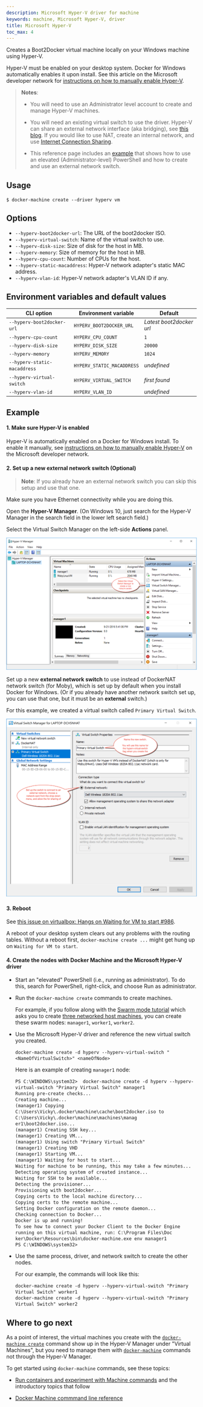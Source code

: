 ```yaml
---
description: Microsoft Hyper-V driver for machine
keywords: machine, Microsoft Hyper-V, driver
title: Microsoft Hyper-V
toc_max: 4
---
```


Creates a Boot2Docker virtual machine locally on your Windows machine
using Hyper-V.

Hyper-V must be enabled on your desktop system. Docker for Windows automatically
enables it upon install. See this article on the Microsoft developer network for
[instructions on how to manually enable
Hyper-V](https://msdn.microsoft.com/en-us/virtualization/hyperv_on_windows/quick_start/walkthrough_install).

> **Notes**:
>
> * You will need to use an Administrator level account to create and manage Hyper-V machines.
>
>* You will need an existing virtual switch to use the
> driver. Hyper-V can share an external network interface (aka
> bridging), see [this blog](http://blogs.technet.com/b/canitpro/archive/2014/03/11/step-by-step-enabling-hyper-v-for-use-on-windows-8-1.aspx).
> If you would like to use NAT, create an internal network, and use
> [Internet Connection Sharing](http://www.packet6.com/allowing-windows-8-1-hyper-v-vm-to-work-with-wifi/).
>
> * This reference page includes an [example](hyper-v.md#example) that shows how to use an elevated (Administrator-level) PowerShell and how to create and use an external network switch.

## Usage

    $ docker-machine create --driver hyperv vm

## Options

-   `--hyperv-boot2docker-url`: The URL of the boot2docker ISO.
-   `--hyperv-virtual-switch`: Name of the virtual switch to use.
-   `--hyperv-disk-size`: Size of disk for the host in MB.
-   `--hyperv-memory`: Size of memory for the host in MB.
-   `--hyperv-cpu-count`: Number of CPUs for the host.
-   `--hyperv-static-macaddress`: Hyper-V network adapter's static MAC address.
-   `--hyperv-vlan-id`: Hyper-V network adapter's VLAN ID if any.

## Environment variables and default values

| CLI option                   | Environment variable       | Default                  |
| ---------------------------- | -------------------------- | ------------------------ |
| `--hyperv-boot2docker-url`   | `HYPERV_BOOT2DOCKER_URL`   | _Latest boot2docker url_ |
| `--hyperv-cpu-count`         | `HYPERV_CPU_COUNT`         | `1`                      |
| `--hyperv-disk-size`         | `HYPERV_DISK_SIZE`         | `20000`                  |
| `--hyperv-memory`            | `HYPERV_MEMORY`            | `1024`                   |
| `--hyperv-static-macaddress` | `HYPERV_STATIC_MACADDRESS` | _undefined_              |
| `--hyperv-virtual-switch`    | `HYPERV_VIRTUAL_SWITCH`    | _first found_            |
| `--hyperv-vlan-id`           | `HYPERV_VLAN_ID`           | _undefined_              |

## Example

#### 1. Make sure Hyper-V is enabled

 Hyper-V is automatically enabled on a Docker for Windows install. To enable it manually, see [instructions on how to manually enable Hyper-V](https://msdn.microsoft.com/en-us/virtualization/hyperv_on_windows/quick_start/walkthrough_install) on the Microsoft developer network.

#### 2. Set up a new external network switch (Optional)

> **Note**: If you already have an external network switch you can skip this setup and use that one.

Make sure you have Ethernet connectivity while you are doing this.

Open the **Hyper-V Manager**. (On Windows 10, just search for the Hyper-V Manager in the search field in the lower left search field.)

Select the Virtual Switch Manager on the left-side **Actions** panel.

![Hyper-V manager](../img/hyperv-manager.png)

Set up a new **external network switch** to use instead of DockerNAT network switch (for Moby), which is set up by default when you install Docker for Windows. (Or if you already have another network switch set up, you can use that one, but it must be an **external** switch.)

For this example, we created a virtual switch called `Primary Virtual Switch`.

![Defining a new virtual switch](../img/hyperv-network-switch.png)

#### 3. Reboot

  See [this issue on virtualbox: Hangs on Waiting for VM to start #986](https://github.com/docker/machine/issues/986).

  A reboot of your desktop system clears out any problems with the routing tables. Without a reboot first, `docker-machine create ...` might get hung up on `Waiting for VM to start`.

#### 4. Create the nodes with Docker Machine and the Microsoft Hyper-V driver

* Start an "elevated" PowerShell (i.e., running as administrator). To do this, search for PowerShell, right-click, and choose Run as administrator.

* Run the `docker-machine create` commands to create machines.

    For example, if you follow along with the [Swarm mode
tutorial](/engine/swarm/swarm-tutorial/index.md) which asks you to create [three
networked host
machines](/engine/swarm/swarm-tutorial/index.md#three-networked-host-machines),
you can create these swarm nodes: `manager1`, `worker1`, `worker2`.

*   Use the Microsoft Hyper-V driver and reference the new virtual switch you created.

    ```shell
    docker-machine create -d hyperv --hyperv-virtual-switch "<NameOfVirtualSwitch>" <nameOfNode>
    ```
    
    Here is an example of creating `manager1` node:

    ```shell
    PS C:\WINDOWS\system32>  docker-machine create -d hyperv --hyperv-virtual-switch "Primary Virtual Switch" manager1
    Running pre-create checks...
    Creating machine...
    (manager1) Copying C:\Users\Vicky\.docker\machine\cache\boot2docker.iso to C:\Users\Vicky\.docker\machine\machines\manag
    er1\boot2docker.iso...
    (manager1) Creating SSH key...
    (manager1) Creating VM...
    (manager1) Using switch "Primary Virtual Switch"
    (manager1) Creating VHD
    (manager1) Starting VM...
    (manager1) Waiting for host to start...
    Waiting for machine to be running, this may take a few minutes...
    Detecting operating system of created instance...
    Waiting for SSH to be available...
    Detecting the provisioner...
    Provisioning with boot2docker...
    Copying certs to the local machine directory...
    Copying certs to the remote machine...
    Setting Docker configuration on the remote daemon...
    Checking connection to Docker...
    Docker is up and running!
    To see how to connect your Docker Client to the Docker Engine running on this virtual machine, run: C:\Program Files\Doc
    ker\Docker\Resources\bin\docker-machine.exe env manager1
    PS C:\WINDOWS\system32>
    ```
*   Use the same process, driver, and network switch to create the other nodes.

    For our example, the commands will look like this:

    ```shell
    docker-machine create -d hyperv --hyperv-virtual-switch "Primary Virtual Switch" worker1
    docker-machine create -d hyperv --hyperv-virtual-switch "Primary Virtual Switch" worker2
    ```

## Where to go next

As a point of interest, the virtual machines you create with the
[`docker-machine create`](/machine/reference/create.md) command show up in the
Hyper-V Manager under "Virtual Machines", but you need to manage them with
[`docker-machine`](/machine/reference/index.md) commands not through the Hyper-V
Manager.

To get started using `docker-machine` commands, see these topics:

*  [Run containers and experiment with Machine commands](/machine/get-started.md#run-containers-and-experiment-with-machine-commands) and the introductory topics that follow

* [Docker Machine commmand line reference](/machine/reference/index.md)
